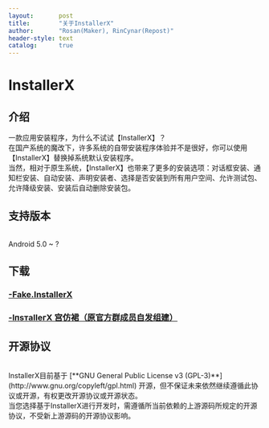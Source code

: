 ```yaml
---
layout:       post
title:        "关于InstallerX"
author:       "Rosan(Maker), RinCynar(Repost)"
header-style: text
catalog:      true
---
```


# InstallerX
## 介绍
一款应用安装程序，为什么不试试【InstallerX】？
<br>
在国产系统的魔改下，许多系统的自带安装程序体验并不是很好，你可以使用【InstallerX】替换掉系统默认安装程序。
<br>
当然，相对于原生系统，【InstallerX】也带来了更多的安装选项：对话框安装、通知栏安装、自动安装、声明安装者、选择是否安装到所有用户空间、允许测试包、允许降级安装、安装后自动删除安装包。
<br>

## 支持版本
<br>
Android 5.0 ~ ?
<br>

## 下载
### <a href="inx.rcva.san.tc">-Fake.InstallerX</a>
### <a href="https://qm.qq.com/q/b7OncY19IW">-lпsтaIIeгX 宫仿裙（原官方群成员自发组建）</a>

## 开源协议
</h3><br>
InstallerX目前基于 [**GNU General Public License v3 (GPL-3)**](http://www.gnu.org/copyleft/gpl.html) 开源，但不保证未来依然继续遵循此协议或开源，有权更改开源协议或开源状态。
<br>
当您选择基于InstallerX进行开发时，需遵循所当前依赖的上游源码所规定的开源协议，不受新上游源码的开源协议影响。
